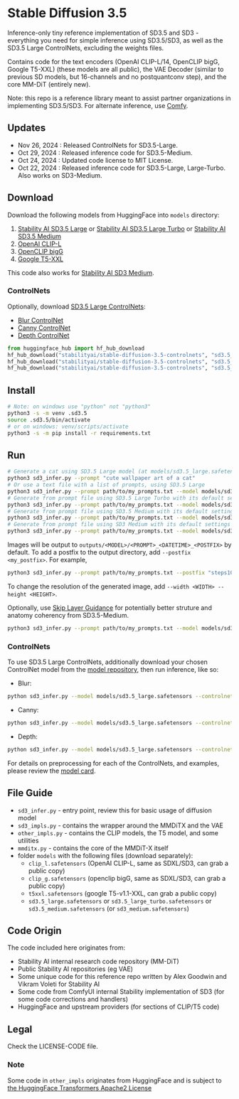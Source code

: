 # Stable Diffusion 3.5

Inference-only tiny reference implementation of SD3.5 and SD3 - everything you need for simple inference using SD3.5/SD3, as well as the SD3.5 Large ControlNets, excluding the weights files.

Contains code for the text encoders (OpenAI CLIP-L/14, OpenCLIP bigG, Google T5-XXL) (these models are all public), the VAE Decoder (similar to previous SD models, but 16-channels and no postquantconv step), and the core MM-DiT (entirely new).

Note: this repo is a reference library meant to assist partner organizations in implementing SD3.5/SD3. For alternate inference, use [Comfy](https://github.com/comfyanonymous/ComfyUI).

## Updates

- Nov 26, 2024 : Released ControlNets for SD3.5-Large.
- Oct 29, 2024 : Released inference code for SD3.5-Medium.
- Oct 24, 2024 : Updated code license to MIT License.
- Oct 22, 2024 : Released inference code for SD3.5-Large, Large-Turbo. Also works on SD3-Medium.

## Download

Download the following models from HuggingFace into `models` directory:
1. [Stability AI SD3.5 Large](https://huggingface.co/stabilityai/stable-diffusion-3.5-large/blob/main/sd3.5_large.safetensors) or [Stability AI SD3.5 Large Turbo](https://huggingface.co/stabilityai/stable-diffusion-3.5-large-turbo/blob/main/sd3.5_large_turbo.safetensors) or [Stability AI SD3.5 Medium](https://huggingface.co/stabilityai/stable-diffusion-3.5-medium/blob/main/sd3.5_medium.safetensors)
2. [OpenAI CLIP-L](https://huggingface.co/stabilityai/stable-diffusion-3.5-large/blob/main/text_encoders/clip_l.safetensors)
3. [OpenCLIP bigG](https://huggingface.co/stabilityai/stable-diffusion-3.5-large/blob/main/text_encoders/clip_g.safetensors)
4. [Google T5-XXL](https://huggingface.co/stabilityai/stable-diffusion-3.5-large/blob/main/text_encoders/t5xxl_fp16.safetensors)

This code also works for [Stability AI SD3 Medium](https://huggingface.co/stabilityai/stable-diffusion-3-medium/blob/main/sd3_medium.safetensors).

### ControlNets

Optionally, download [SD3.5 Large ControlNets](https://huggingface.co/stabilityai/stable-diffusion-3.5-controlnets):
- [Blur ControlNet](https://huggingface.co/stabilityai/stable-diffusion-3.5-controlnets/resolve/main/blur_8b.safetensors)
- [Canny ControlNet](https://huggingface.co/stabilityai/stable-diffusion-3.5-controlnets/resolve/main/canny_8b.safetensors)
- [Depth ControlNet](https://huggingface.co/stabilityai/stable-diffusion-3.5-controlnets/resolve/main/depth_8b.safetensors)

```py
from huggingface_hub import hf_hub_download
hf_hub_download("stabilityai/stable-diffusion-3.5-controlnets", "sd3.5_large_controlnet_blur.safetensors", local_dir="models")
hf_hub_download("stabilityai/stable-diffusion-3.5-controlnets", "sd3.5_large_controlnet_canny.safetensors", local_dir="models")
hf_hub_download("stabilityai/stable-diffusion-3.5-controlnets", "sd3.5_large_controlnet_depth.safetensors", local_dir="models")
```

## Install

```sh
# Note: on windows use "python" not "python3"
python3 -s -m venv .sd3.5
source .sd3.5/bin/activate
# or on windows: venv/scripts/activate
python3 -s -m pip install -r requirements.txt
```

## Run

```sh
# Generate a cat using SD3.5 Large model (at models/sd3.5_large.safetensors) with its default settings
python3 sd3_infer.py --prompt "cute wallpaper art of a cat"
# Or use a text file with a list of prompts, using SD3.5 Large
python3 sd3_infer.py --prompt path/to/my_prompts.txt --model models/sd3.5_large.safetensors
# Generate from prompt file using SD3.5 Large Turbo with its default settings
python3 sd3_infer.py --prompt path/to/my_prompts.txt --model models/sd3.5_large_turbo.safetensors
# Generate from prompt file using SD3.5 Medium with its default settings, at 2k resolution
python3 sd3_infer.py --prompt path/to/my_prompts.txt --model models/sd3.5_medium.safetensors --width 1920 --height 1080
# Generate from prompt file using SD3 Medium with its default settings
python3 sd3_infer.py --prompt path/to/my_prompts.txt --model models/sd3_medium.safetensors
```

Images will be output to `outputs/<MODEL>/<PROMPT>_<DATETIME>_<POSTFIX>` by default.
To add a postfix to the output directory, add `--postfix <my_postfix>`. For example,
```sh
python3 sd3_infer.py --prompt path/to/my_prompts.txt --postfix "steps100" --steps 100
```

To change the resolution of the generated image, add `--width <WIDTH> --height <HEIGHT>`.

Optionally, use [Skip Layer Guidance](https://github.com/comfyanonymous/ComfyUI/pull/5404) for potentially better struture and anatomy coherency from SD3.5-Medium.
```sh
python3 sd3_infer.py --prompt path/to/my_prompts.txt --model models/sd3.5_medium.safetensors --skip_layer_cfg True
```

### ControlNets

To use SD3.5 Large ControlNets, additionally download your chosen ControlNet model from the [model repository](https://huggingface.co/stabilityai/stable-diffusion-3.5-controlnets), then run inference, like so:
- Blur:
```sh
python sd3_infer.py --model models/sd3.5_large.safetensors --controlnet_ckpt models/sd3.5_large_controlnet_blur.safetensors --controlnet_cond_image inputs/blur.png --prompt "generated ai art, a tiny, lost rubber ducky in an action shot close-up, surfing the humongous waves, inside the tube, in the style of Kelly Slater"
```
- Canny:
```sh
python sd3_infer.py --model models/sd3.5_large.safetensors --controlnet_ckpt models/sd3.5_large_controlnet_canny.safetensors --controlnet_cond_image inputs/canny.png --prompt "A Night time photo taken by Leica M11, portrait of a Japanese woman in a kimono, looking at the camera, Cherry blossoms"
```
- Depth:
```sh
python sd3_infer.py --model models/sd3.5_large.safetensors --controlnet_ckpt models/sd3.5_large_controlnet_depth.safetensors --controlnet_cond_image inputs/depth.png --prompt "photo of woman, presumably in her mid-thirties, striking a balanced yoga pose on a rocky outcrop during dusk or dawn. She wears a light gray t-shirt and dark leggings. Her pose is dynamic, with one leg extended backward and the other bent at the knee, holding the moon close to her hand."
```

For details on preprocessing for each of the ControlNets, and examples, please review the [model card](https://huggingface.co/stabilityai/stable-diffusion-3.5-controlnets).

## File Guide

- `sd3_infer.py` - entry point, review this for basic usage of diffusion model
- `sd3_impls.py` - contains the wrapper around the MMDiTX and the VAE
- `other_impls.py` - contains the CLIP models, the T5 model, and some utilities
- `mmditx.py` - contains the core of the MMDiT-X itself
- folder `models` with the following files (download separately):
    - `clip_l.safetensors` (OpenAI CLIP-L, same as SDXL/SD3, can grab a public copy)
    - `clip_g.safetensors` (openclip bigG, same as SDXL/SD3, can grab a public copy)
    - `t5xxl.safetensors` (google T5-v1.1-XXL, can grab a public copy)
    - `sd3.5_large.safetensors` or `sd3.5_large_turbo.safetensors` or `sd3.5_medium.safetensors` (or `sd3_medium.safetensors`)

## Code Origin

The code included here originates from:
- Stability AI internal research code repository (MM-DiT)
- Public Stability AI repositories (eg VAE)
- Some unique code for this reference repo written by Alex Goodwin and Vikram Voleti for Stability AI
- Some code from ComfyUI internal Stability implementation of SD3 (for some code corrections and handlers)
- HuggingFace and upstream providers (for sections of CLIP/T5 code)

## Legal

Check the LICENSE-CODE file.

### Note

Some code in `other_impls` originates from HuggingFace and is subject to [the HuggingFace Transformers Apache2 License](https://github.com/huggingface/transformers/blob/main/LICENSE)

